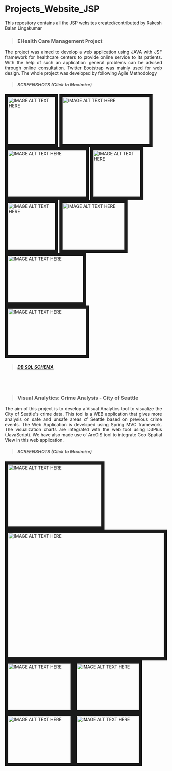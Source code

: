 # Projects_Website_JSP
This repository contains all the JSP websites created/contributed by Rakesh Balan Lingakumar

> ### EHealth Care Management Project
<p align="justify">The project was aimed to develop a web application using JAVA with JSF framework for healthcare centers to provide online service to its patients. With the help of such an application, general problems can be advised through online consultation. Twitter Bootstrap was mainly used for web design. The whole project was developed by following Agile Methodology</p>

> ##### SCREENSHOTS (Click to Maximize)

<a href="https://github.com/r-b-e-e/websitesJSP/blob/master/EHealthcareManagement/screenshots/front_ui.png" target="_blank"><img src="https://github.com/r-b-e-e/websitesJSP/blob/master/EHealthcareManagement/screenshots/front_ui.png" alt="IMAGE ALT TEXT HERE" width="150" height="150" border="10" /></a>  <a href="https://github.com/r-b-e-e/websitesJSP/blob/master/EHealthcareManagement/screenshots/search_doctor.png" target="_blank"><img src="https://github.com/r-b-e-e/websitesJSP/blob/master/EHealthcareManagement/screenshots/search_doctor.png" alt="IMAGE ALT TEXT HERE" width="280" height="150" border="10" /></a>  <a href="https://github.com/r-b-e-e/websitesJSP/blob/master/EHealthcareManagement/screenshots/doctor_details.png" target="_blank"><img src="https://github.com/r-b-e-e/websitesJSP/blob/master/EHealthcareManagement/screenshots/doctor_details.png" alt="IMAGE ALT TEXT HERE" width="250" height="150" border="10" /></a>  <a href="https://github.com/r-b-e-e/websitesJSP/blob/master/EHealthcareManagement/screenshots/patient_homepage.png" target="_blank"><img src="https://github.com/r-b-e-e/websitesJSP/blob/master/EHealthcareManagement/screenshots/patient_homepage.png" alt="IMAGE ALT TEXT HERE" width="150" height="150" border="10" /></a>  <a href="https://github.com/r-b-e-e/websitesJSP/blob/master/EHealthcareManagement/screenshots/post_query.png" target="_blank"><img src="https://github.com/r-b-e-e/websitesJSP/blob/master/EHealthcareManagement/screenshots/post_query.png" alt="IMAGE ALT TEXT HERE" width="150" height="150" border="10" /></a>  <a href="https://github.com/r-b-e-e/websitesJSP/blob/master/EHealthcareManagement/screenshots/admin_query_assign.png" target="_blank"><img src="https://github.com/r-b-e-e/websitesJSP/blob/master/EHealthcareManagement/screenshots/admin_query_assign.png" alt="IMAGE ALT TEXT HERE" width="200" height="150" border="10" /></a>  <a href="https://github.com/r-b-e-e/websitesJSP/blob/master/EHealthcareManagement/screenshots/doctor_homepage.png" target="_blank"><img src="https://github.com/r-b-e-e/websitesJSP/blob/master/EHealthcareManagement/screenshots/doctor_homepage.png" alt="IMAGE ALT TEXT HERE" width="240" height="150" border="10" /></a>  <a href="https://github.com/r-b-e-e/websitesJSP/blob/master/EHealthcareManagement/screenshots/doctor_reply.png" target="_blank"><img src="https://github.com/r-b-e-e/websitesJSP/blob/master/EHealthcareManagement/screenshots/doctor_reply.png" alt="IMAGE ALT TEXT HERE" width="250" height="150" border="10" /></a>  

> ##### [DB SQL SCHEMA](https://github.com/r-b-e-e/websitesJSP/tree/master/EHealthcareManagement/Database%20Script)


<br>
<br>


> ### Visual Analytics: Crime Analysis - City of Seattle
<p align="justify">The aim of this project is to develop a Visual Analytics tool to visualize the City of Seattle's crime data. This tool is a WEB application that gives more analysis on safe and unsafe areas of Seattle based on previous crime events. The Web Application is developed using Spring MVC framework. The visualization charts are integrated with the web tool using D3Plus (JavaScript). We have also made use of ArcGIS tool to integrate Geo-Spatial View in this web application.</p>

> ##### SCREENSHOTS (Click to Maximize)

<a href="https://github.com/r-b-e-e/websitesJSP/blob/master/SeattleCrimeAnalysis/pics/filter.png" target="_blank"><img src="https://github.com/r-b-e-e/websitesJSP/blob/master/SeattleCrimeAnalysis/pics/filter.png" alt="IMAGE ALT TEXT HERE" width="300" height="200" border="10" /></a><a href="https://github.com/r-b-e-e/websitesJSP/blob/master/SeattleCrimeAnalysis/pics/geo_spatial_view.png" target="_blank"><img src="https://github.com/r-b-e-e/websitesJSP/blob/master/SeattleCrimeAnalysis/pics/geo_spatial_view.png" alt="IMAGE ALT TEXT HERE" width="500" height="400" border="10" /></a>
<br>
<a href="https://github.com/r-b-e-e/websitesJSP/blob/master/SeattleCrimeAnalysis/pics/allcrimesVs2016 - map.png" target="_blank"><img src="https://github.com/r-b-e-e/websitesJSP/blob/master/SeattleCrimeAnalysis/pics/allcrimesVs2016 - map.png" alt="IMAGE ALT TEXT HERE" width="200" height="150" border="10" /></a><a href="https://github.com/r-b-e-e/websitesJSP/blob/master/SeattleCrimeAnalysis/pics/allcrimesVs2016 - trends.png" target="_blank"><img src="https://github.com/r-b-e-e/websitesJSP/blob/master/SeattleCrimeAnalysis/pics/allcrimesVs2016 - trends.png" alt="IMAGE ALT TEXT HERE" width="200" height="150" border="10" /></a><a href="https://github.com/r-b-e-e/websitesJSP/blob/master/SeattleCrimeAnalysis/pics/biketheftVS2014 - maps.png" target="_blank"><img src="https://github.com/r-b-e-e/websitesJSP/blob/master/SeattleCrimeAnalysis/pics/biketheftVS2014 - maps.png" alt="IMAGE ALT TEXT HERE" width="200" height="150" border="10" /></a><a href="https://github.com/r-b-e-e/websitesJSP/blob/master/SeattleCrimeAnalysis/pics/biketheftVS2014 - trends.png" target="_blank"><img src="https://github.com/r-b-e-e/websitesJSP/blob/master/SeattleCrimeAnalysis/pics/biketheftVS2014 - trends.png" alt="IMAGE ALT TEXT HERE" width="200" height="150" border="10" /></a>
